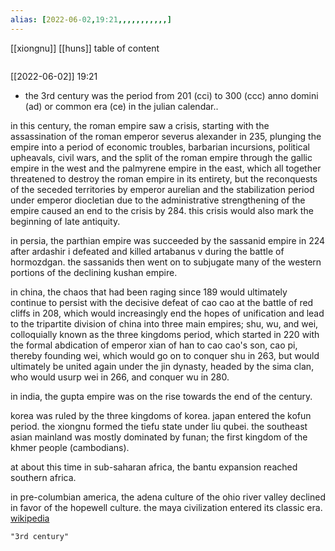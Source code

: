 ```yaml
---
alias: [2022-06-02,19:21,,,,,,,,,,,]
---
```

[[xiongnu]] [[huns]]
table of content
```toc
```

[[2022-06-02]] 19:21
- the 3rd century was the period from 201 (cci) to 300 (ccc) anno domini (ad) or common era (ce) in the julian calendar..

in this century, the roman empire saw a crisis, starting with the assassination of the roman emperor severus alexander in 235, plunging the empire into a period of economic troubles, barbarian incursions, political upheavals, civil wars, and the split of the roman empire through the gallic empire in the west and the palmyrene empire in the east, which all together threatened to destroy the roman empire in its entirety, but the reconquests of the seceded territories by emperor aurelian and the stabilization period under emperor diocletian due to the administrative strengthening of the empire caused an end to the crisis by 284. this crisis would also mark the beginning of late antiquity.

in persia, the parthian empire was succeeded by the sassanid empire in 224 after ardashir i defeated and killed artabanus v during the battle of hormozdgan. the sassanids then went on to subjugate many of the western portions of the declining kushan empire.

in china, the chaos that had been raging since 189 would ultimately continue to persist with the decisive defeat of cao cao at the battle of red cliffs in 208, which would increasingly end the hopes of unification and lead to the tripartite division of china into three main empires; shu, wu, and wei, colloquially known as the three kingdoms period, which started in 220 with the formal abdication of emperor xian of han to cao cao's son, cao pi, thereby founding wei, which would go on to conquer shu in 263, but would ultimately be united again under the jin dynasty, headed by the sima clan, who would usurp wei in 266, and conquer wu in 280.

in india, the gupta empire was on the rise towards the end of the century.

korea was ruled by the three kingdoms of korea. japan entered the kofun period. the xiongnu formed the tiefu state under liu qubei. the southeast asian mainland was mostly dominated by funan; the first kingdom of the khmer people (cambodians).

at about this time in sub-saharan africa, the bantu expansion reached southern africa.

in pre-columbian america, the adena culture of the ohio river valley declined in favor of the hopewell culture.  the maya civilization entered its classic era.
[wikipedia](https://en.wikipedia.org/wiki/3rd%20century)
```query
"3rd century"
```
